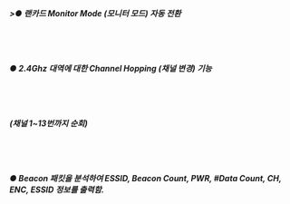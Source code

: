 
<br><h5>>● 랜카드 Monitor Mode (모니터 모드) 자동 전환</h5></br>
<br><h5>● 2.4Ghz 대역에 대한 Channel Hopping (채널 변경) 기능</h5></br>
<br><h5>(채널 1~13번까지 순회)</h5></br>
<br><h5>● Beacon 패킷을 분석하여 ESSID, Beacon Count, PWR, #Data Count, CH, ENC, ESSID 정보를 출력함.</h5></br>
